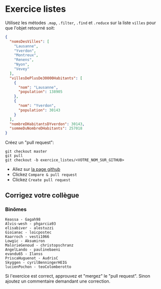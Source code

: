 # Exercice listes

Utilisez les métodes `.map`, `.filter`, `.find` et  `.reduce` sur la liste `villes` pour que l'objet retourné soit: 

```json
{
  "nomsDesVilles": [
    "Lausanne",
    "Yverdon",
    "Montreux",
    "Renens",
    "Nyon",
    "Vevey"
  ],
  "villesDePlusDe30000Habitants": [
    {
      "nom": "Lausanne",
      "population": 138905
    },
    {
      "nom": "Yverdon",
      "population": 30143
    }
  ],
  "nombreDHabitantsDYverdon": 30143,
  "sommeDuNombreDHabitants": 257018
}
```

Créez un "pull request":

```
git checkout master
git pull
git checkout -b exercice_listes/<VOTRE_NOM_SUR_GITHUB>
```

* Allez sur [la page github](https://github.com/idris-maps/heig-datavis-2019)
* Clickez `Compare & pull request`
* Clickez `Create pull request`


## Corrigez votre collègue

### Binômes

```
Keassa - Gagah98
Alvis-wesh - phgarcia93
elisabiver - alestuzzi
Gioianac - loicpostec
Kaarroch - vesti1066
Lowgic - Aksumiron
MalorieGenoud - christopschranz
AngelLando - paulinebaeni
evandu65 - Ilanss
PriscaHuguenot - AudrisC
Skyggen - cyrilBenningerHEIG
lucienPochon - teoColomberotto
```

Si l'exercice est correct, approuvez et "mergez" le "pull request". Sinon ajoutez un commentaire demandant une correction.